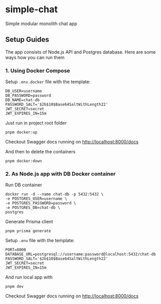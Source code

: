 # simple-chat

Simple modular monolith chat app

## Setup Guides

The app consists of Node.js API and Postgres database. Here are some ways
how you can run them

### 1. Using Docker Compose

Setup `.env.docker` file with the template:

```
DB_USER=username
DB_PASSWORD=password
DB_NAME=chat-db
PASSWORD_SALT='$2b$10$Base64SaltWithLength22'
JWT_SECRET=secret
JWT_EXPIRES_IN=15m
```

Just run in project root folder

```
pnpm docker:up
```

Checkout Swagger docs running on [http://localhost:8000/docs](http://localhost:8000/docs)

And then to delete the containers

```
pnpm docker:down
```

### 2. As Node.js app with DB Docker container

Run DB container

```
docker run -d --name chat-db -p 5432:5432 \
-e POSTGRES_USER=username \
-e POSTGRES_PASSWORD=password \
-e POSTGRES_DB=chat-db \
postgres
```

Generate Prisma client

```
pnpm prisma generate
```

Setup `.env` file with the template:

```
PORT=8000
DATABASE_URL=postgresql://username:password@localhost:5432/chat-db
PASSWORD_SALT='$2b$10$Base64SaltWithLength22'
JWT_SECRET=secret
JWT_EXPIRES_IN=15m
```

And run local app with

```
pnpm dev
```

Checkout Swagger docs running on [http://localhost:8000/docs](http://localhost:8000/docs)
